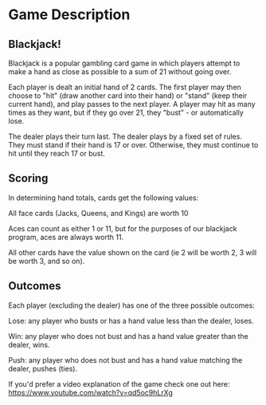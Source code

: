 # Game Description
## Blackjack!
Blackjack is a popular gambling card game in which players attempt to make a hand as close as possible to a sum of 21 without going over.

Each player is dealt an initial hand of 2 cards. The first player may then choose to "hit" (draw another card into their hand) or "stand" (keep their current hand), and play passes to the next player. A player may hit as many times as they want, but if they go over 21, they "bust" - or automatically lose.

The dealer plays their turn last. The dealer plays by a fixed set of rules. They must stand if their hand is 17 or over. Otherwise, they must continue to hit until they reach 17 or bust.

## Scoring
In determining hand totals, cards get the following values:

All face cards (Jacks, Queens, and Kings) are worth 10

Aces can count as either 1 or 11, but for the purposes of our blackjack program, aces are always worth 11.

All other cards have the value shown on the card (ie 2 will be worth 2, 3 will be worth 3, and so on).

## Outcomes
Each player (excluding the dealer) has one of the three possible outcomes:

Lose: any player who busts or has a hand value less than the dealer, loses.

Win: any player who does not bust and has a hand value greater than the dealer, wins.

Push: any player who does not bust and has a hand value matching the dealer, pushes (ties).


If you'd prefer a video explanation of the game check one out here: https://www.youtube.com/watch?v=qd5oc9hLrXg
